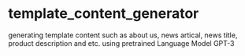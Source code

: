 # template_content_generator
generating template content such as about us, news artical, news title, product description and etc. using pretrained Language Model GPT-3
